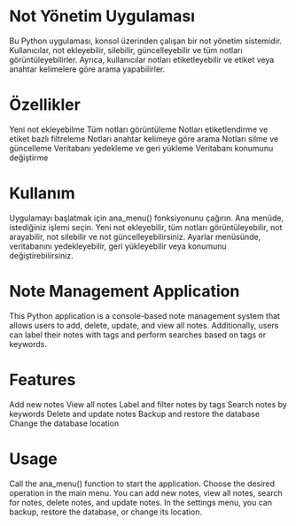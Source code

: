# Not Yönetim Uygulaması
Bu Python uygulaması, konsol üzerinden çalışan bir not yönetim sistemidir. Kullanıcılar, not ekleyebilir, silebilir, güncelleyebilir ve tüm notları görüntüleyebilirler. Ayrıca, kullanıcılar notları etiketleyebilir ve etiket veya anahtar kelimelere göre arama yapabilirler.

# Özellikler
Yeni not ekleyebilme
Tüm notları görüntüleme
Notları etiketlendirme ve etiket bazlı filtreleme
Notları anahtar kelimeye göre arama
Notları silme ve güncelleme
Veritabanı yedekleme ve geri yükleme
Veritabanı konumunu değiştirme

# Kullanım
Uygulamayı başlatmak için ana_menu() fonksiyonunu çağırın.
Ana menüde, istediğiniz işlemi seçin.
Yeni not ekleyebilir, tüm notları görüntüleyebilir, not arayabilir, not silebilir ve not güncelleyebilirsiniz.
Ayarlar menüsünde, veritabanını yedekleyebilir, geri yükleyebilir veya konumunu değiştirebilirsiniz.



# Note Management Application
This Python application is a console-based note management system that allows users to add, delete, update, and view all notes. Additionally, users can label their notes with tags and perform searches based on tags or keywords.

# Features
Add new notes
View all notes
Label and filter notes by tags
Search notes by keywords
Delete and update notes
Backup and restore the database
Change the database location

# Usage
Call the ana_menu() function to start the application.
Choose the desired operation in the main menu.
You can add new notes, view all notes, search for notes, delete notes, and update notes.
In the settings menu, you can backup, restore the database, or change its location.
